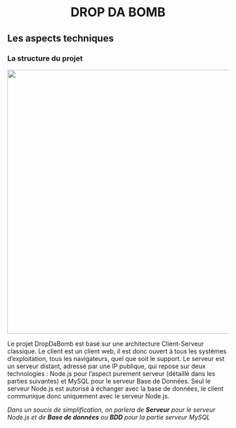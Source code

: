 <h1 align="center"> DROP DA BOMB </h1>

## Les aspects techniques

### La structure du projet
<p align="center">
    <img src="https://github.com/Vinspi/DropDaBomb/tree/master/DDB_NODE/Documentation/Images/structure.png" width="600px"/>
</p>

Le projet DropDaBomb est basé sur une architecture Client-Serveur classique. 
Le client est un client web, il est donc ouvert à tous les systèmes d’exploitation, tous les navigateurs, quel que soit le support. 
Le serveur est un serveur distant, adressé par une IP publique, qui repose sur deux technologies : Node.js pour l’aspect purement serveur (détaillé dans les parties suivantes) et MySQL pour le serveur Base de Données. Seul le serveur Node.js est autorisé à échanger avec la base de données, le client communique donc uniquement avec le serveur Node.js.

*Dans un soucis de simplification, on parlera de **Serveur** pour le serveur Node.js et de **Base de données** ou **BDD** pour la partie serveur MySQL*

 
